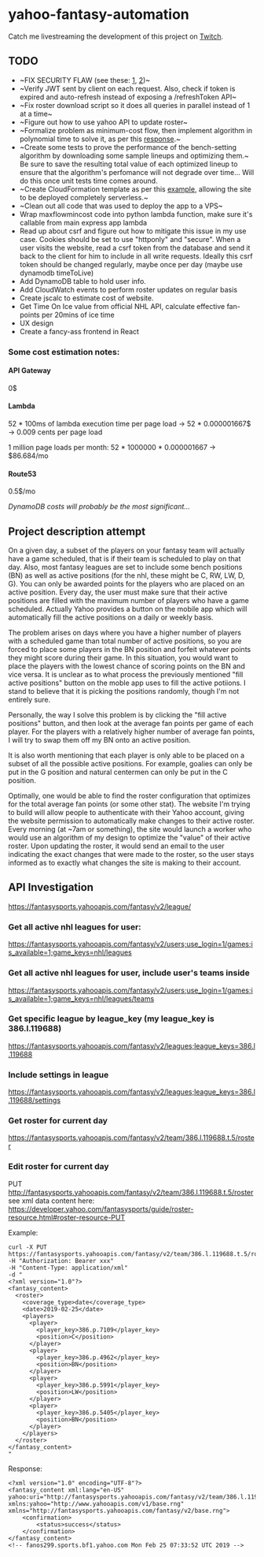 # yahoo-fantasy-automation

Catch me livestreaming the development of this project on [Twitch](https://www.twitch.tv/dhuckz).

## TODO

- ~FIX SECURITY FLAW (see these: [1](https://auth0.com/docs/security/store-tokens), [2](https://auth0.com/docs/quickstart/webapp/nodejs/))~
- ~Verify JWT sent by client on each request. Also, check if token is expired and auto-refresh instead of exposing a /refreshToken API~
- ~Fix roster download script so it does all queries in parallel instead of 1 at a time~
- ~Figure out how to use yahoo API to update roster~
- ~Formalize problem as minimum-cost flow, then implement algorithm in polynomial time to solve it, as per this [response](https://cs.stackexchange.com/questions/104854/placing-items-into-compatible-bucket-types-to-find-an-optimal-total-value).~
- ~Create some tests to prove the performance of the bench-setting algorithm by downloading some sample lineups and optimizing them.~ Be sure to save the resulting total value of each optimized lineup to ensure that the algorithm's perfomance will not degrade over time... Will do this once unit tests time comes around.
- ~Create CloudFormation template as per this [example](https://github.com/awslabs/aws-serverless-express/tree/master/examples/basic-starter), allowing the site to be deployed completely serverless.~
- ~Clean out all code that was used to deploy the app to a VPS~
- Wrap maxflowmincost code into python lambda function, make sure it's callable from main express app lambda
- Read up about csrf and figure out how to mitigate this issue in my use case. Cookies should be set to use "httponly" and "secure". When a user visits the website, read a csrf token from the database and send it back to the client for him to include in all write requests. Ideally this csrf token should be changed regularly, maybe once per day (maybe use dynamodb timeToLive)
- Add DynamoDB table to hold user info.
- Add CloudWatch events to perform roster updates on regular basis
- Create jscalc to estimate cost of website.
- Get Time On Ice value from official NHL API, calculate effective fan-points per 20mins of ice time
- UX design
- Create a fancy-ass frontend in React

### Some cost estimation notes:

#### API Gateway
0$

#### Lambda
52 * 100ms of lambda execution time per page load -> 52 * 0.000001667$ -> 0.009 cents per page load

1 million page loads per month: 52 * 1000000 * 0.000001667 -> $86.684/mo

#### Route53
0.5$/mo

*DynamoDB costs will probably be the most significant...*


## Project description attempt

On a given day, a subset of the players on your fantasy team will actually have a game scheduled, that is if their team is scheduled to play on that day. Also, most fantasy leagues are set to include some bench positions (BN) as well as active positions (for the nhl, these might be C, RW, LW, D, G). You can only be awarded points for the players who are placed on an active position. Every day, the user must make sure that their active positions are filled with the maximum number of players who have a game scheduled. Actually Yahoo provides a button on the mobile app which will automatically fill the active positions on a daily or weekly basis.

The problem arises on days where you have a higher number of players with a scheduled game than total number of active positions, so you are forced to place some players in the BN position and forfeit whatever points they might score during their game. In this situation, you would want to place the players with the lowest chance of scoring points on the BN and vice versa. It is unclear as to what process the previously mentioned "fill active positions" button on the moble app uses to fill the active potiions. I stand to believe that it is picking the positions randomly, though I'm not entirely sure.

Personally, the way I solve this problem is by clicking the "fill active positions" button, and then look at the average fan points per game of each player. For the players with a relatively higher number of average fan points, I will try to swap them off my BN onto an active position.

It is also worth mentioning that each player is only able to be placed on a subset of all the possible active positions. For example, goalies can only be put in the G position and natural centermen can only be put in the C position.

Optimally, one would be able to find the roster configuration that optimizes for the total average fan points (or some other stat). The website I'm trying to build will allow people to authenticate with their Yahoo account, giving the website permission to automatically make changes to their active roster. Every morning (at ~7am or something), the site would launch a worker who would use an algorithm of my design to optimize the "value" of their active roster. Upon updating the roster, it would send an email to the user indicating the exact changes that were made to the roster, so the user stays informed as to exactly what changes the site is making to their account.

## API Investigation

https://fantasysports.yahooapis.com/fantasy/v2/league/

### Get all active nhl leagues for user:
https://fantasysports.yahooapis.com/fantasy/v2/users;use_login=1/games;is_available=1;game_keys=nhl/leagues

### Get all active nhl leagues for user, include user's teams inside
https://fantasysports.yahooapis.com/fantasy/v2/users;use_login=1/games;is_available=1;game_keys=nhl/leagues/teams

### Get specific league by league_key (my league_key is 386.l.119688)
https://fantasysports.yahooapis.com/fantasy/v2/leagues;league_keys=386.l.119688

### Include settings in league
https://fantasysports.yahooapis.com/fantasy/v2/leagues;league_keys=386.l.119688/settings

### Get roster for current day
https://fantasysports.yahooapis.com/fantasy/v2/team/386.l.119688.t.5/roster

### Edit roster for current day
PUT http://fantasysports.yahooapis.com/fantasy/v2/team/386.l.119688.t.5/roster
see xml data content here: https://developer.yahoo.com/fantasysports/guide/roster-resource.html#roster-resource-PUT

Example:

```
curl -X PUT https://fantasysports.yahooapis.com/fantasy/v2/team/386.l.119688.t.5/roster
-H "Authorization: Bearer xxx"
-H "Content-Type: application/xml"
-d "
<?xml version="1.0"?>
<fantasy_content>
  <roster>
    <coverage_type>date</coverage_type>
    <date>2019-02-25</date>
    <players>
      <player>
        <player_key>386.p.7109</player_key>
        <position>C</position>
      </player>
      <player>
        <player_key>386.p.4962</player_key>
        <position>BN</position>
      </player>
      <player>
        <player_key>386.p.5991</player_key>
        <position>LW</position>
      </player>
      <player>
        <player_key>386.p.5405</player_key>
        <position>BN</position>
      </player>
    </players>
  </roster>
</fantasy_content>
"
```

Response:

```
<?xml version="1.0" encoding="UTF-8"?>
<fantasy_content xml:lang="en-US" yahoo:uri="http://fantasysports.yahooapis.com/fantasy/v2/team/386.l.119688.t.5/roster" xmlns:yahoo="http://www.yahooapis.com/v1/base.rng" xmlns="http://fantasysports.yahooapis.com/fantasy/v2/base.rng">
    <confirmation>
        <status>success</status>
    </confirmation>
</fantasy_content>
<!-- fanos299.sports.bf1.yahoo.com Mon Feb 25 07:33:52 UTC 2019 -->
```
